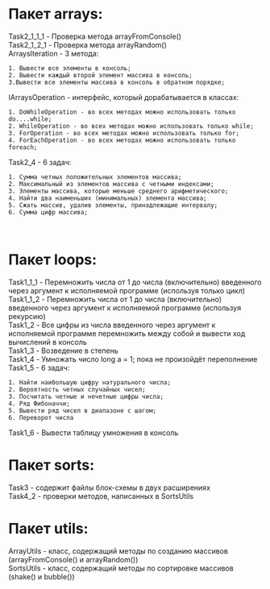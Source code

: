 <h1>Пакет arrays:</h1>
Task2_1_1_1 - Проверка метода arrayFromConsole() <br>
Task2_1_2_1 - Проверка метода arrayRandom() <br>
ArraysIteration - 3 метода: <br> 
    
    1. Вывести все элементы в консоль; 
    2. Вывести каждый второй элемент массива в консоль; 
    3.Вывести все элементы массива в консоль в обратном порядке; 

IArraysOperation - интерфейс, который дорабатывается в классах: <br>

    1. DoWhileOperation - во всех методах можно использовать только do....while; 
    2. WhileOperation - во всех методах можно использовать только while; 
    3. ForOperation - во всех методах можно использовать только for;
    4. ForEachOperation - во всех методах можно использовать только foreach;

Task2_4 - 6 задач: <br>

    1. Сумма четных положительных элементов массива; 
    2. Максимальный из элементов массива с четными индексами; 
    3. Элементы массива, которые меньше среднего арифметического; 
    4. Найти два наименьших (минимальных) элемента массива; 
    5. Сжать массив, удалив элементы, принадлежащие интервалу; 
    6. Сумма цифр массива;
<br>

<h1>Пакет loops:</h1>

Task1_1_1 - Перемножить числа от 1 до числа (включительно) введенного через аргумент к исполняемой программе (используя только цикл) <br>
Task1_1_2 - Перемножить числа от 1 до числа (включительно) введенного через аргумент к исполняемой программе (используя рекурсию) <br>
Task1_2 - Все цифры из числа введенного через аргумент к исполняемой программе перемножить между собой и вывести ход вычислений в консоль <br>
Task1_3 - Возведение в степень <br>
Task1_4 - Умножать число long a = 1; пока не произойдёт переполнение <br>
Task1_5 - 6 задач: <br>

    1. Найти наибольшую цифру натурального числа;
    2. Вероятность четных случайных чисел;
    3. Посчитать четные и нечетные цифры числа;
    4. Ряд Фибоначчи;
    5. Вывести ряд чисел в диапазоне с шагом;
    6. Переворот числа

Task1_6 - Вывести таблицу умножения в консоль <br>


<h1>Пакет sorts: </h1>

Task3 - содержит файлы блок-схемы в двух расширениях <br>
Task4_2 - проверки методов, написанных в SortsUtils <br>

<h1>Пакет utils: </h1>

ArrayUtils - класс, содержащий методы по созданию массивов (arrayFromConsole() и arrayRandom()) <br>
SortsUtils - класс, содержащий методы по сортировке массивов (shake() и bubble()) <br>
